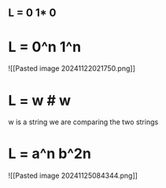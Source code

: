 ## L = 0 1* 0



# L = 0^n 1^n
![[Pasted image 20241122021750.png]]


# L = w # w
w is a string
we are comparing the two strings


# L = a^n b^2n

![[Pasted image 20241125084344.png]]

